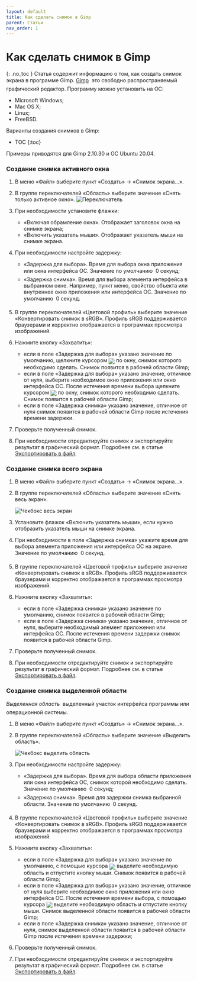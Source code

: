 ```yaml
---
layout: default
title: Как сделать снимок в Gimp
parent: Статьи
nav_order: 1
---
```


# Как сделать снимок в Gimp
{: .no_toc } 
Статья содержит информацию о том, как создать снимок экрана в программе Gimp.
[Gimp](https://ru.wikipedia.org/wiki/GIMP) &#151; это свободно распространяемый графический редактор.
Программу можно установить на ОС: 
- Microsoft Windows;
- Mac OS X;
- Linux;
- FreeBSD.

Варианты создания снимков в Gimp:
* TOC
{:toc}

Примеры приводятся для Gimp 2.10.30 и ОС Ubuntu 20.04.

### Создание снимка активного окна 
1. В  меню &laquo;Файл&raquo; выберите пункт &laquo;Создать&raquo; &rarr; &laquo;Снимок экрана...&raquo;.
2. В группе переключателей &laquo;Область&raquo; выберите значение &laquo;Снять только активное окно&raquo;.
    ![Переключатель](https://digit-dev.net/Images/Printscreen3-8.jpg)
3. При необходимости установите флажки: 
   - &laquo;Включая обрамление окна&raquo;. Отображает заголовок окна на снимке экрана;
   - &laquo;Включить указатель мыши&raquo;. Отображает указатель мыши на снимке экрана.
4. При необходимости настройте задержку:
    - &laquo;Задержка для выбора&raquo;. Время для выбора окна приложения или окна интерфейса ОС. Значение по умолчанию &#150; 0 секунд;
    - &laquo;Задержка снимка&raquo;. Время для выбора элемента интерфейса в выбранном окне. Например, пункт меню, свойство объекта или внутреннее окно приложения или интерфейса ОС. Значение по умолчанию &#150; 0 секунд.
5. В группе переключателей &laquo;Цветовой профиль&raquo; выберите значение &laquo;Конвертировать снимок в sRGB&raquo;. Профиль sRGB поддерживается браузерами и корректно отображается в программах просмотра изображений.
6. Нажмите кнопку &laquo;Захватить&raquo;:
    - если в поле &laquo;Задержка для выбора&raquo; указано значение по умолчанию, щелкните курсором <img  style="display: inline; vertical-align: middle;" src="https://digit-dev.net/Images/Printscreen_new.jpg"> по окну, снимок которого необходимо сделать. Снимок появится в рабочей области Gimp;
    - если в поле &laquo;Задержка для выбора&raquo; указано значение, отличное от нуля, выберите необходимое окно приложения или окно интерфейса ОС. После истечения времени выбора щелкните курсором <img  style="display: inline; vertical-align: middle;" src="https://digit-dev.net/Images/Printscreen_new.jpg"> по окну, снимок которого необходимо сделать. Снимок появится в рабочей области Gimp;
    - если в поле &laquo;Задержка снимка&raquo; указано значение, отличное от нуля снимок появится в рабочей области Gimp после истечения времени задержки.
    
7. Проверьте полученный снимок.
8. При необходимости отредактируйте снимок и экспортируйте результат в графический формат. Подробнее см. в статье [Экспортировать  в файл](https://docs.gimp.org/2.10/ru/gimp-export-dialog.html).

### Создание снимка всего экрана

1. В меню &laquo;Файл&raquo; выберите пункт &laquo;Создать&raquo; &rarr; &laquo;Снимок экрана...&raquo;.
2. В группе переключателей &laquo;Область&raquo; выберите значение &laquo;Снять весь экран&raquo;.

    ![Чекбокс весь экран](https://digit-dev.net/Images/Printscreen3-7.jpg)
3. Установите флажок &laquo;Включить указатель мыши&raquo;, если нужно отобразить указатель мыши на снимке экрана. 
4. При необходимости в поле &laquo;Задержка снимка&raquo; укажите время для выбора элемента приложения или интерфейса ОС на экране. Значение по умолчанию &#150; 0 секунд.
5. В группе переключателей &laquo;Цветовой профиль&raquo; выберите значение &laquo;Конвертировать снимок в sRGB&raquo;. Профиль sRGB поддерживается браузерами и корректно отображается в программах просмотра изображений.
6. Нажмите кнопку &laquo;Захватить&raquo;: 
    - если в поле &laquo;Задержка снимка&raquo; указано значение по умолчанию, снимок появится в рабочей области Gimp;
    - если в поле &laquo;Задержка снимка&raquo; указано значение, отличное от нуля, выберите необходимый элемент приложения или интерфейса ОС. После истечения времени задержки снимок появится в рабочей области Gimp. 
7. Проверьте полученный снимок.
8. При необходимости отредактируйте снимок и экспортируйте результат в графический формат. Подробнее см. в статье [Экспортировать  в файл](https://docs.gimp.org/2.10/ru/gimp-export-dialog.html).

### Создание снимка выделенной области

*Выделенная область* &#151; выделенный участок интерфейса программы или операционной системы.
1. В  меню &laquo;Файл&raquo; выберите пункт &laquo;Создать&raquo; &rarr; &laquo;Снимок экрана...&raquo;. 
2. В группе переключателей &laquo;Область&raquo; выберите значение &laquo;Выделить область&raquo;.

     ![Чекбокс выделить область](https://digit-dev.net/Images/Printscreen3-9.jpg)
3. При необходимости настройте задержку:
    - &laquo;Задержка для выбора&raquo;. Время для выбора области приложения или окна интерфейса ОС, снимок которой необходимо сделать. Значение по умолчанию &#150; 0 секунд;
    - &laquo;Задержка снимка&raquo;. Время для задержки снимка выбранной области. Значение по умолчанию &#150; 0 секунд.
4. В группе переключателей &laquo;Цветовой профиль&raquo; выберите значение &laquo;Конвертировать снимок в sRGB&raquo;. Профиль sRGB поддерживается браузерами и корректно отображается в программах просмотра изображений.
5. Нажмите кнопку &laquo;Захватить&raquo;:
    - если в поле &laquo;Задержка для выбора&raquo; указано значение по умолчанию, с помощью курсора <img  style="display: inline; vertical-align: middle;" src="https://digit-dev.net/Images/Printscreen_new.jpg"> выделите необходимую область и отпустите кнопку мыши. Снимок появится в рабочей области Gimp;
    - если в поле &laquo;Задержка для выбора&raquo; указано значение, отличное от нуля выберите необходимое окно приложения или окно интерфейса ОС. После истечения времени выбора, с помощью курсора <img  style="display: inline; vertical-align: middle;" src="https://digit-dev.net/Images/Printscreen_new.jpg"> выделите необходимую область и отпустите кнопку мыши. Снимок выделенной области появится в рабочей области Gimp;
    - если в поле &laquo;Задержка снимка&raquo; указано значение, отличное от нуля, снимок выделенной области появится в рабочей области Gimp после истечения времени задержки;
    
6. Проверьте полученный снимок.
7. При необходимости отредактируйте снимок и экспортируйте результат в графический формат. Подробнее см. в статье [Экспортировать  в файл](https://docs.gimp.org/2.10/ru/gimp-export-dialog.html).
